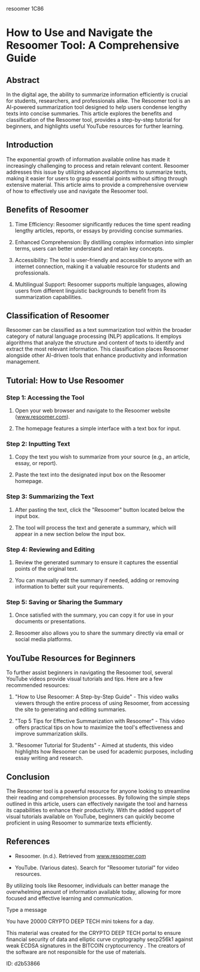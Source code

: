 resoomer 1C86
# How to Use and Navigate the Resoomer Tool: A Comprehensive Guide



## Abstract



In the digital age, the ability to summarize information efficiently is crucial for students, researchers, and professionals alike. The Resoomer tool is an AI-powered summarization tool designed to help users condense lengthy texts into concise summaries. This article explores the benefits and classification of the Resoomer tool, provides a step-by-step tutorial for beginners, and highlights useful YouTube resources for further learning.



## Introduction



The exponential growth of information available online has made it increasingly challenging to process and retain relevant content. Resoomer addresses this issue by utilizing advanced algorithms to summarize texts, making it easier for users to grasp essential points without sifting through extensive material. This article aims to provide a comprehensive overview of how to effectively use and navigate the Resoomer tool.



## Benefits of Resoomer



1. Time Efficiency: Resoomer significantly reduces the time spent reading lengthy articles, reports, or essays by providing concise summaries.

2. Enhanced Comprehension: By distilling complex information into simpler terms, users can better understand and retain key concepts.

3. Accessibility: The tool is user-friendly and accessible to anyone with an internet connection, making it a valuable resource for students and professionals.

4. Multilingual Support: Resoomer supports multiple languages, allowing users from different linguistic backgrounds to benefit from its summarization capabilities.



## Classification of Resoomer



Resoomer can be classified as a text summarization tool within the broader category of natural language processing (NLP) applications. It employs algorithms that analyze the structure and content of texts to identify and extract the most relevant information. This classification places Resoomer alongside other AI-driven tools that enhance productivity and information management.



## Tutorial: How to Use Resoomer



### Step 1: Accessing the Tool



1. Open your web browser and navigate to the Resoomer website (www.resoomer.com).

2. The homepage features a simple interface with a text box for input.



### Step 2: Inputting Text



1. Copy the text you wish to summarize from your source (e.g., an article, essay, or report).

2. Paste the text into the designated input box on the Resoomer homepage.



### Step 3: Summarizing the Text



1. After pasting the text, click the "Resoomer" button located below the input box.

2. The tool will process the text and generate a summary, which will appear in a new section below the input box.



### Step 4: Reviewing and Editing



1. Review the generated summary to ensure it captures the essential points of the original text.

2. You can manually edit the summary if needed, adding or removing information to better suit your requirements.



### Step 5: Saving or Sharing the Summary



1. Once satisfied with the summary, you can copy it for use in your documents or presentations.

2. Resoomer also allows you to share the summary directly via email or social media platforms.



## YouTube Resources for Beginners



To further assist beginners in navigating the Resoomer tool, several YouTube videos provide visual tutorials and tips. Here are a few recommended resources:



1. "How to Use Resoomer: A Step-by-Step Guide" - This video walks viewers through the entire process of using Resoomer, from accessing the site to generating and editing summaries.

2. "Top 5 Tips for Effective Summarization with Resoomer" - This video offers practical tips on how to maximize the tool's effectiveness and improve summarization skills.

3. "Resoomer Tutorial for Students" - Aimed at students, this video highlights how Resoomer can be used for academic purposes, including essay writing and research.



## Conclusion



The Resoomer tool is a powerful resource for anyone looking to streamline their reading and comprehension processes. By following the simple steps outlined in this article, users can effectively navigate the tool and harness its capabilities to enhance their productivity. With the added support of visual tutorials available on YouTube, beginners can quickly become proficient in using Resoomer to summarize texts efficiently.



## References



- Resoomer. (n.d.). Retrieved from www.resoomer.com

- YouTube. (Various dates). Search for "Resoomer tutorial" for video resources.



By utilizing tools like Resoomer, individuals can better manage the overwhelming amount of information available today, allowing for more focused and effective learning and communication.



Type a message

You have 20000 CRYPTO DEEP TECH mini tokens for a day.


This material was created for the  CRYPTO DEEP TECH portal  to ensure financial security of data and elliptic curve cryptography  secp256k1 against weak ECDSA  signatures   in the  BITCOIN cryptocurrency . The creators of the software are not responsible for the use of materials.

 ID: d2b53866
